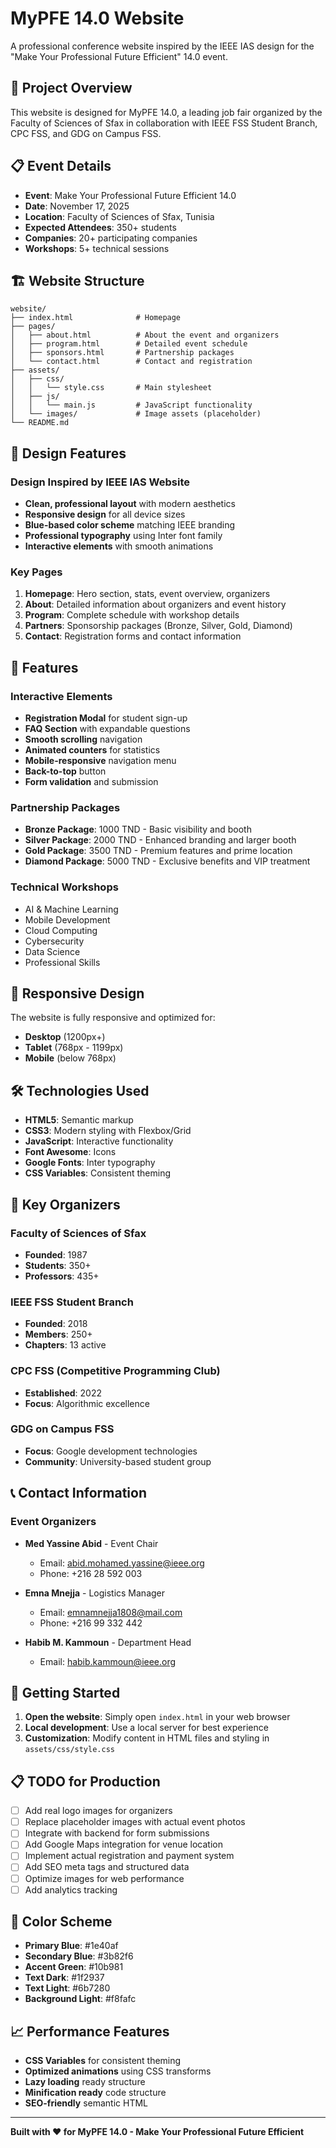 # MyPFE 14.0 Website

A professional conference website inspired by the IEEE IAS design for the "Make Your Professional Future Efficient" 14.0 event.

## 🎯 Project Overview

This website is designed for MyPFE 14.0, a leading job fair organized by the Faculty of Sciences of Sfax in collaboration with IEEE FSS Student Branch, CPC FSS, and GDG on Campus FSS.

## 📋 Event Details

- **Event**: Make Your Professional Future Efficient 14.0
- **Date**: November 17, 2025
- **Location**: Faculty of Sciences of Sfax, Tunisia
- **Expected Attendees**: 350+ students
- **Companies**: 20+ participating companies
- **Workshops**: 5+ technical sessions

## 🏗️ Website Structure

```
website/
├── index.html              # Homepage
├── pages/
│   ├── about.html          # About the event and organizers
│   ├── program.html        # Detailed event schedule
│   ├── sponsors.html       # Partnership packages
│   └── contact.html        # Contact and registration
├── assets/
│   ├── css/
│   │   └── style.css       # Main stylesheet
│   ├── js/
│   │   └── main.js         # JavaScript functionality
│   └── images/             # Image assets (placeholder)
└── README.md
```

## 🎨 Design Features

### Design Inspired by IEEE IAS Website
- **Clean, professional layout** with modern aesthetics
- **Responsive design** for all device sizes
- **Blue-based color scheme** matching IEEE branding
- **Professional typography** using Inter font family
- **Interactive elements** with smooth animations

### Key Pages
1. **Homepage**: Hero section, stats, event overview, organizers
2. **About**: Detailed information about organizers and event history
3. **Program**: Complete schedule with workshop details
4. **Partners**: Sponsorship packages (Bronze, Silver, Gold, Diamond)
5. **Contact**: Registration forms and contact information

## 🚀 Features

### Interactive Elements
- **Registration Modal** for student sign-up
- **FAQ Section** with expandable questions
- **Smooth scrolling** navigation
- **Animated counters** for statistics
- **Mobile-responsive** navigation menu
- **Back-to-top** button
- **Form validation** and submission

### Partnership Packages
- **Bronze Package**: 1000 TND - Basic visibility and booth
- **Silver Package**: 2000 TND - Enhanced branding and larger booth
- **Gold Package**: 3500 TND - Premium features and prime location
- **Diamond Package**: 5000 TND - Exclusive benefits and VIP treatment

### Technical Workshops
- AI & Machine Learning
- Mobile Development
- Cloud Computing
- Cybersecurity
- Data Science
- Professional Skills

## 📱 Responsive Design

The website is fully responsive and optimized for:
- **Desktop** (1200px+)
- **Tablet** (768px - 1199px)
- **Mobile** (below 768px)

## 🛠️ Technologies Used

- **HTML5**: Semantic markup
- **CSS3**: Modern styling with Flexbox/Grid
- **JavaScript**: Interactive functionality
- **Font Awesome**: Icons
- **Google Fonts**: Inter typography
- **CSS Variables**: Consistent theming

## 🎯 Key Organizers

### Faculty of Sciences of Sfax
- **Founded**: 1987
- **Students**: 350+
- **Professors**: 435+

### IEEE FSS Student Branch
- **Founded**: 2018
- **Members**: 250+
- **Chapters**: 13 active

### CPC FSS (Competitive Programming Club)
- **Established**: 2022
- **Focus**: Algorithmic excellence

### GDG on Campus FSS
- **Focus**: Google development technologies
- **Community**: University-based student group

## 📞 Contact Information

### Event Organizers
- **Med Yassine Abid** - Event Chair
  - Email: abid.mohamed.yassine@ieee.org
  - Phone: +216 28 592 003

- **Emna Mnejja** - Logistics Manager
  - Email: emnamnejja1808@mail.com
  - Phone: +216 99 332 442

- **Habib M. Kammoun** - Department Head
  - Email: habib.kammoun@ieee.org

## 🚀 Getting Started

1. **Open the website**: Simply open `index.html` in your web browser
2. **Local development**: Use a local server for best experience
3. **Customization**: Modify content in HTML files and styling in `assets/css/style.css`

## 📋 TODO for Production

- [ ] Add real logo images for organizers
- [ ] Replace placeholder images with actual event photos
- [ ] Integrate with backend for form submissions
- [ ] Add Google Maps integration for venue location
- [ ] Implement actual registration and payment system
- [ ] Add SEO meta tags and structured data
- [ ] Optimize images for web performance
- [ ] Add analytics tracking

## 🎨 Color Scheme

- **Primary Blue**: #1e40af
- **Secondary Blue**: #3b82f6
- **Accent Green**: #10b981
- **Text Dark**: #1f2937
- **Text Light**: #6b7280
- **Background Light**: #f8fafc

## 📈 Performance Features

- **CSS Variables** for consistent theming
- **Optimized animations** using CSS transforms
- **Lazy loading** ready structure
- **Minification ready** code structure
- **SEO-friendly** semantic HTML

---

**Built with ❤️ for MyPFE 14.0 - Make Your Professional Future Efficient**
